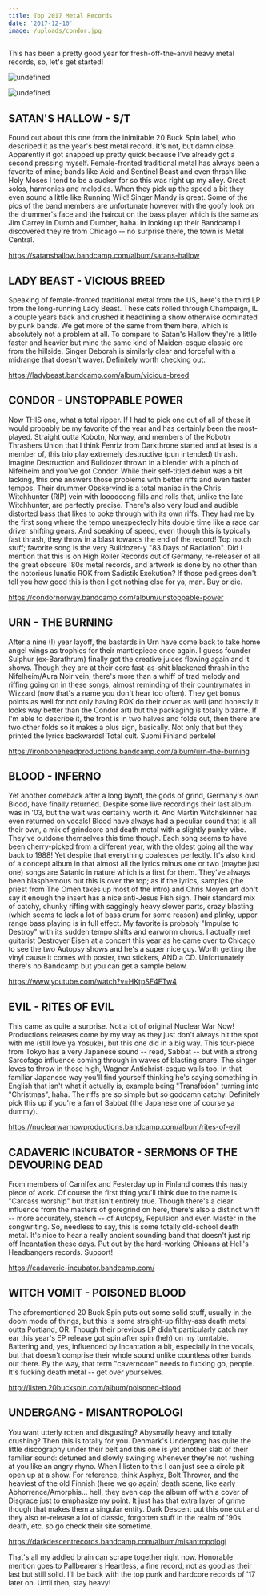 ```yaml
---
title: Top 2017 Metal Records
date: '2017-12-10'
image: /uploads/condor.jpg
---
```

This has been a pretty good year for fresh-off-the-anvil heavy metal records, so, let's get started!

![undefined](/uploads/satans-hallow.jpg)

![undefined](/uploads/condor.jpg)

## SATAN'S HALLOW - S/T

Found out about this one from the inimitable 20 Buck Spin label, who described it as the year's best metal record. It's not, but damn close. Apparently it got snapped up pretty quick because I've already got a second pressing myself. Female-fronted traditional metal has always been a favorite of mine; bands like Acid and Sentinel Beast and even thrash like Holy Moses I tend to be a sucker for so this was right up my alley. Great solos, harmonies and melodies. When they pick up the speed a bit they even sound a little like Running Wild! Singer Mandy is great. Some of the pics of the band members are unfortunate however with the goofy look on the drummer's face and the haircut on the bass player which is the same as Jim Carrey in Dumb and Dumber, haha. In looking up their Bandcamp I discovered they're from Chicago -- no surprise there, the town is Metal Central.

https://satanshallow.bandcamp.com/album/satans-hallow

## LADY BEAST - VICIOUS BREED

Speaking of female-fronted traditional metal from the US, here's the third LP from the long-running Lady Beast. These cats rolled through Champaign, IL a couple years back and crushed it headlining a show otherwise dominated by punk bands. We get more of the same from them here, which is absolutely not a problem at all. To compare to Satan's Hallow they're a little faster and heavier but mine the same kind of Maiden-esque classic ore from the hillside. Singer Deborah is similarly clear and forceful with a midrange that doesn't waver. Definitely worth checking out.

https://ladybeast.bandcamp.com/album/vicious-breed

## CONDOR - UNSTOPPABLE POWER

Now THIS one, what a total ripper. If I had to pick one out of all of these it would probably be my favorite of the year and has certainly been the most-played. Straight outta Kobotn, Norway, and members of the Kobotn Thrashers Union that I think Fenriz from Darkthrone started and at least is a member of, this trio play extremely destructive (pun intended) thrash. Imagine Destruction and Bulldozer thrown in a blender with a pinch of Nifelheim and you've got Condor. While their self-titled debut was a bit lacking, this one answers those problems with better riffs and even faster tempos. Their drummer Obskervind is a total maniac in the Chris Witchhunter (RIP) vein with loooooong fills and rolls that, unlike the late Witchhunter, are perfectly precise. There's also very loud and audible distorted bass that likes to poke through with its own riffs. They had me by the first song where the tempo unexpectedly hits double time like a race car driver shifting gears. And speaking of speed, even though this is typically fast thrash, they throw in a blast towards the end of the record! Top notch stuff; favorite song is the very Bulldozer-y "83 Days of Radiation". Did I mention that this is on High Roller Records out of Germany, re-releaser of all the great obscure '80s metal records, and artwork is done by no other than the notorious lunatic ROK from Sadistik Exekution? If those pedigrees don't tell you how good this is then I got nothing else for ya, man. Buy or die.

https://condornorway.bandcamp.com/album/unstoppable-power

## URN - THE BURNING

After a nine (!) year layoff, the bastards in Urn have come back to take home angel wings as trophies for their mantlepiece once again. I guess founder Sulphur (ex-Barathrum) finally got the creative juices flowing again and it shows. Though they are at their core fast-as-shit blackened thrash in the Nifelheim/Aura Noir vein, there's more than a whiff of trad melody and riffing going on in these songs, almost reminding of their countrymates in Wizzard (now that's a name you don't hear too often). They get bonus points as well for not only having ROK do their cover as well (and honestly it looks way better than the Condor art) but the packaging is totally bizarre. If I'm able to describe it, the front is in two halves and folds out, then there are two other folds so it makes a plus sign, basically. Not only that but they printed the lyrics backwards! Total cult. Suomi Finland perkele!

https://ironboneheadproductions.bandcamp.com/album/urn-the-burning

## BLOOD - INFERNO

Yet another comeback after a long layoff, the gods of grind, Germany's own Blood, have finally returned. Despite some live recordings their last album was in '03, but the wait was certainly worth it. And Martin Witchskinner has even returned on vocals! Blood have always had a peculiar sound that is all their own, a mix of grindcore and death metal with a slightly punky vibe. They've outdone themselves this time though. Each song seems to have been cherry-picked from a different year, with the oldest going all the way back to 1988! Yet despite that everything coalesces perfectly. It's also kind of a concept album in that almost all the lyrics minus one or two (maybe just one) songs are Satanic in nature which is a first for them. They've always been blasphemous but this is over the top; as if the lyrics, samples (the priest from The Omen takes up most of the intro) and Chris Moyen art don't say it enough the insert has a nice anti-Jesus Fish sign. Their standard mix of catchy, chunky riffing with saggingly heavy slower parts, crazy blasting (which seems to lack a lot of bass drum for some reason) and plinky, upper range bass playing is in full effect. My favorite is probably "Impulse to Destroy" with its sudden tempo shifts and earworm chorus. I actually met guitarist Destroyer Eisen at a concert this year as he came over to Chicago to see the two Autopsy shows and he's a super nice guy. Worth getting the vinyl cause it comes with poster, two stickers, AND a CD. Unfortunately there's no Bandcamp but you can get a sample below.

https://www.youtube.com/watch?v=HKtpSF4FTw4

## EVIL - RITES OF EVIL

This came as quite a surprise. Not a lot of original Nuclear War Now! Productions releases come by my way as they just don't always hit the spot with me (still love ya Yosuke), but this one did in a big way. This four-piece from Tokyo has a very Japanese sound -- read, Sabbat -- but with a strong Sarcofago influence coming through in waves of blasting snare. The singer loves to throw in those high, Wagner Antichrist-esque wails too. In that familiar Japanese way you'll find yourself thinking he's saying something in English that isn't what it actually is, example being "Transfixion" turning into "Christmas", haha. The riffs are so simple but so goddamn catchy. Definitely pick this up if you're a fan of Sabbat (the Japanese one of course ya dummy).

https://nuclearwarnowproductions.bandcamp.com/album/rites-of-evil

## CADAVERIC INCUBATOR - SERMONS OF THE DEVOURING DEAD

From members of Carnifex and Festerday up in Finland comes this nasty piece of work. Of course the first thing you'll think due to the name is "Carcass worship" but that isn't entirely true. Though there's a clear influence from the masters of goregrind on here, there's also a distinct whiff -- more accurately, stench -- of Autopsy, Repulsion and even Master in the songwriting. So, needless to say, this is some totally old-school death metal. It's nice to hear a really ancient sounding band that doesn't just rip off Incantation these days. Put out by the hard-working Ohioans at Hell's Headbangers records. Support!

https://cadaveric-incubator.bandcamp.com/

## WITCH VOMIT - POISONED BLOOD

The aforementioned 20 Buck Spin puts out some solid stuff, usually in the doom mode of things, but this is some straight-up filthy-ass death metal outta Portland, OR. Though their previous LP didn't particularly catch my ear this year's EP release got spin after spin (heh) on my turntable. Battering and, yes, influenced by Incantation a bit, especially in the vocals, but that doesn't comprise their whole sound unlike countless other bands out there. By the way, that term "caverncore" needs to fucking go, people. It's fucking death metal -- get over yourselves.

http://listen.20buckspin.com/album/poisoned-blood

## UNDERGANG - MISANTROPOLOGI

You want utterly rotten and disgusting? Abysmally heavy and totally crushing? Then this is totally for you. Denmark's Undergang has quite the little discography under their belt and this one is yet another slab of their familiar sound: detuned and slowly swinging whenever they're not rushing at you like an angry rhyno. When I listen to this I can just see a circle pit open up at a show. For reference, think Asphyx, Bolt Thrower, and the heaviest of the old Finnish (here we go again) death scene, like early Abhorrence/Amorphis... hell, they even cap the album off with a cover of Disgrace just to emphasize my point. It just has that extra layer of grime though that makes them a singular entity. Dark Descent put this one out and they also re-release a lot of classic, forgotten stuff in the realm of '90s death, etc. so go check their site sometime.

https://darkdescentrecords.bandcamp.com/album/misantropologi

That's all my addled brain can scrape together right now. Honorable mention goes to Pallbearer's Heartless, a fine record, not as good as their last but still solid. I'll be back with the top punk and hardcore records of '17 later on. Until then, stay heavy!
